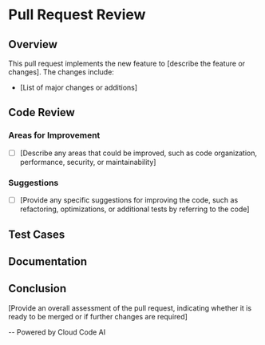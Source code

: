 # Pull Request Review

## Overview

This pull request implements the new feature to [describe the feature or changes]. The changes include:

- [List of major changes or additions]

## Code Review


### Areas for Improvement

- [ ] [Describe any areas that could be improved, such as code organization, performance, security, or maintainability]

### Suggestions

- [ ] [Provide any specific suggestions for improving the code, such as refactoring, optimizations, or additional tests by referring to the code]

## Test Cases


## Documentation


## Conclusion

[Provide an overall assessment of the pull request, indicating whether it is ready to be merged or if further changes are required]

-- Powered by Cloud Code AI